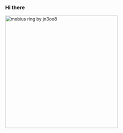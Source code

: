 ### Hi there
<img src="https://raw.githubusercontent.com/shervinsahba/shervinsahba/main/mobius_ring.gif" alt="mobius ring by jn3oo8" width=360 />
